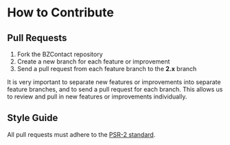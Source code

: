# How to Contribute

## Pull Requests

1. Fork the BZContact repository
2. Create a new branch for each feature or improvement
3. Send a pull request from each feature branch to the **2.x** branch

It is very important to separate new features or improvements into separate feature branches, and to send a
pull request for each branch. This allows us to review and pull in new features or improvements individually.

## Style Guide

All pull requests must adhere to the [PSR-2 standard](https://github.com/php-fig/fig-standards/blob/master/accepted/PSR-2-coding-style-guide.md).
